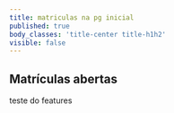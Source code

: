 ```yaml
---
title: matriculas na pg inicial
published: true
body_classes: 'title-center title-h1h2'
visible: false
---
```


## Matrículas abertas

teste do features
